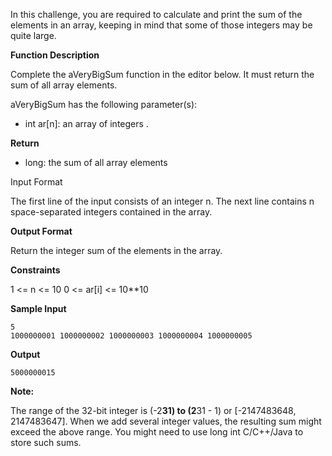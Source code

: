 In this challenge, you are required to calculate and print the sum of the elements in an array, keeping in mind that some of those integers may be quite large.

**Function Description**

Complete the aVeryBigSum function in the editor below. It must return the sum of all array elements.

aVeryBigSum has the following parameter(s):

 - int ar[n]: an array of integers .

**Return**

 - long: the sum of all array elements

Input Format

The first line of the input consists of an integer n.
The next line contains n space-separated integers contained in the array.

**Output Format**

Return the integer sum of the elements in the array.

**Constraints**

1 <= n <= 10
0 <= ar[i] <= 10**10

**Sample Input**

    5
    1000000001 1000000002 1000000003 1000000004 1000000005

**Output**

    5000000015

**Note:**

The range of the 32-bit integer is (-2**31) to (2**31 - 1) or [-2147483648, 2147483647].
When we add several integer values, the resulting sum might exceed the above range. You might need to use long int C/C++/Java to store such sums.
